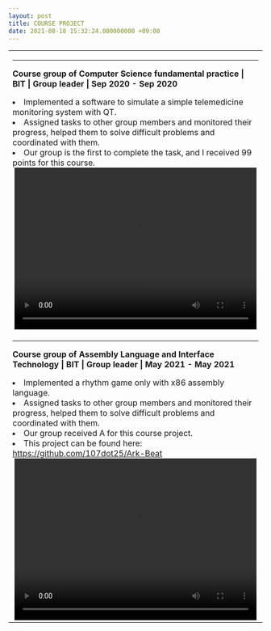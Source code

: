```yaml
---
layout: post
title: COURSE PROJECT
date: 2021-08-18 15:32:24.000000000 +09:00
---
```


<table border="0">
  <tr>
    <td width="100%" align="left">
       <HR>
      <font size="3">
      <p><strong>Course group of Computer Science fundamental practice | BIT | Group leader | Sep 2020 - Sep 2020</strong></p>
      <ui>
        <li>Implemented a software to simulate a simple telemedicine monitoring system with QT.</li>
        <li>Assigned tasks to other group members and monitored their progress, helped them to solve difficult problems and coordinated with them.</li>
        <li>Our group is the first to complete the task, and I received 99 points for this course.</li>
      </ui>
      </font>
      <center>
        <video width="480" height="320" controls>
          <source src="/assets/videos/Course_medicaleye.mp4" type="video/mp4">
        </video>
      </center>
    </td>
  </tr>
  <tr>
    <td width="100%" align="left">
       <HR>
      <font size="3">
      <p><strong>Course group of Assembly Language and Interface Technology | BIT | Group leader | May 2021 - May 2021</strong></p>
      <ui>
        <li>Implemented a rhythm game only with x86 assembly language.</li>
        <li>Assigned tasks to other group members and monitored their progress, helped them to solve difficult problems and coordinated with them.</li>
        <li>Our group received A for this course project.</li>
        <li>This project can be found here: <a href="https://github.com/107dot25/Ark-Beat">https://github.com/107dot25/Ark-Beat</a></li>
      </ui>
      </font>
      <center>
        <video width="480" height="320" controls>
          <source src="/assets/videos/Course_Arkbeat.mp4" type="video/mp4">
        </video>
      </center>
    </td>
  </tr>
</table>
